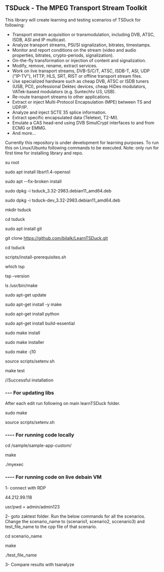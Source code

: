 ## TSDuck - The MPEG Transport Stream Toolkit

This library will create learning and testing scenarios of TSDuck for following:

- Transport stream acquisition or transmodulation, including DVB, ATSC, ISDB, ASI and IP multicast.
- Analyze transport streams, PSI/SI signalization, bitrates, timestamps.
- Monitor and report conditions on the stream (video and audio properties, bitrates, crypto-periods, signalization).
- On-the-fly transformation or injection of content and signalization.
- Modify, remove, rename, extract services.
- Work on live transport streams, DVB-S/C/T, ATSC, ISDB-T, ASI, UDP ("IP-TV"), HTTP, HLS, SRT, RIST or offline transport stream files.
- Use specialized hardware such as cheap DVB, ATSC or ISDB tuners (USB, PCI), professional Dektec devices, cheap HiDes modulators, VATek-based modulators (e.g. Suntechtv U3, USB).
- Re-route transport streams to other applications.
- Extract or inject Multi-Protocol Encapsulation (MPE) between TS and UDP/IP.
- Analyze and inject SCTE 35 splice information.
- Extract specific encapsulated data (Teletext, T2-MI).
- Emulate a CAS head-end using DVB SimulCrypt interfaces to and from ECMG or EMMG.
- And more...


Currently this repository is under development for learning purposes.
To run this on Linux/Ubuntu following commands to be executed.
Note: only run for first time for installing library and repo.

su root

sudo apt install libsrt1.4-openssl

sudo apt --fix-broken install

sudo dpkg -i tsduck_3.32-2983.debian11_amd64.deb

sudo dpkg -i tsduck-dev_3.32-2983.debian11_amd64.deb

mkdir tsduck

cd tsduck

sudo apt install git

git clone https://github.com/bilalk/LearnTSDuck.git

cd tsduck

scripts/install-prerequisites.sh

which tsp

tsp –version


ls /usr/bin/make

sudo apt-get update

sudo apt-get install -y make 

sudo apt-get install python

sudo apt-get install build-essential

sudo make install

sudo make installer

sudo make -j10

source scripts/setenv.sh

make test


//Successful installation



### --- For updating libs

After each edit run following on main learnTSDuck folder.

sudo make

source scripts/setenv.sh

### ---- For running code locally

cd /sample/sample-app-custom/

make

./myexec

### ---- For running code on live debain VM

1- connect with RDP 

44.212.99.118

usr/pwd = admin/admin123

2- goto zaktest folder. Run the below commands for all the scenarios. Change the scenario_name to (scenario1, scenario2, sccenario3) and test_file_name to the cpp file of that scenario.

cd scenario_name

make

./test_file_name

3- Compare results with tsanalyze




